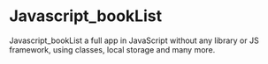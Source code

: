 # Javascript_bookList
  Javascript_bookList a full app in JavaScript without any library or JS framework, using classes, local storage and many more.
  
